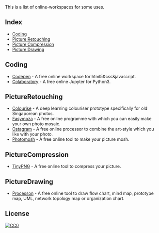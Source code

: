 This is a list of online-workspaces for some uses. 
## Index

- [Coding](#coding)
- [Picture Retouching](#pictureretouching)
- [Picture Compression](#picturecompression)
- [Picture Drawing](#picturedrawing)



## Coding

- [Codepen](https://codepen.io/pen) - A free  online workspace for html5&css&javascript.
- [Colaboratory](https://colab.research.google.com) - A free online Jupyter for Python3.

## PictureRetouching

- [Colourise](https://colourise.sg) - A deep learning colouriser prototype specifically for old Singaporean photos.
- [Easymoza](http://www.easymoza.com) - A free online programme with which you can easily make your own photo mosaic. 
- [Ostagram](https://www.ostagram.me/) - A free online processor to combine the art-style which you like  with your photo.
- [Photomosh](https://photomosh.com) - A free online tool to make your picture mosh.
## PictureCompression
- [TinyPNG](https://tinypng.com) - A free online tool to compress your picture.
## PictureDrawing
- [Processon](https://www.processon.com) - A free online tool to draw flow chart, mind map, prototype map, UML, network topology map or organization chart.

## License

[![CC0](http://mirrors.creativecommons.org/presskit/buttons/88x31/svg/cc-zero.svg)](https://creativecommons.org/publicdomain/zero/1.0/)
